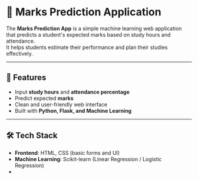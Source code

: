 # 🎯 Marks Prediction Application 

The **Marks Prediction App** is a simple machine learning web application that predicts a student's expected marks based on study hours and attendance.  
It helps students estimate their performance and plan their studies effectively.  

---

## 🚀 Features
- Input **study hours** and **attendance percentage**
- Predict expected **marks**
- Clean and user-friendly web interface
- Built with **Python, Flask, and Machine Learning**

---

## 🛠️ Tech Stack
- **Frontend**: HTML, CSS (basic forms and UI)
- **Machine Learning**: Scikit-learn (Linear Regression / Logistic Regression)
-
